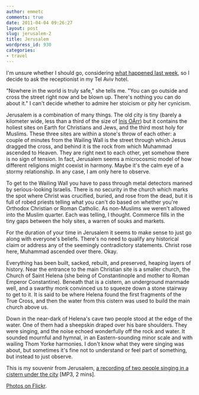 ```yaml
---
author: emmetc
comments: true
date: 2011-04-04 09:26:27
layout: post
slug: jerusalem-2
title: Jerusalem
wordpress_id: 930
categories:
- travel
---
```


I'm unsure whether I should go, considering [what happened last week](http://www.nytimes.com/2011/03/24/world/middleeast/24israel.html), so I decide to ask the receptionist in my Tel Aviv hotel.

"Nowhere in the world is truly safe," she tells me. "You can go outside and cross the street right now and be blown up. There's nothing you can do about it." I can't decide whether to admire her stoicism or pity her cynicism.

Jerusalem is a combination of many things. The old city is tiny (barely a kilometer wide, less than a third of the size of [Inis OÃ­rr](http://en.wikipedia.org/wiki/Inisheer)) but it contains the holiest sites on Earth for Christians and Jews, and the third most holy for Muslims. These three sites are within a stone's throw of each other: a couple of minutes from the Wailing Wall is the street through which Jesus dragged the cross, and behind it is the rock from which Muhammad ascended to Heaven. They are right next to each other, yet somehow there is no sign of tension. In fact, Jerusalem seems a microcosmic model of how different religions might coexist in harmony. Maybe it's the calm eye of a stormy relationship. In any case, I am only here to observe.

To get to the Wailing Wall you have to pass through metal detectors manned by serious-looking Israelis. There is no security in the church which marks the spot where Christ was crucified, buried, and rose from the dead, but it is full of robed priests telling what you can't do based on whether you're Orthodox Christian or Roman Catholic. As non-Muslims we weren't allowed into the Muslim quarter. Each was telling, I thought. Commerce fills in the tiny gaps between the holy sites, a warren of souks and markets.

For the duration of your time in Jerusalem it seems to make sense to just go along with everyone's beliefs. There's no need to qualify any historical claim or address any of the seemingly contradictory statements. Christ rose here, Muhammad ascended over there. Okay.

Everything has been built, sacked, rebuilt, and preserved, heaping layers of history. Near the entrance to the main Christian site is a smaller church, the Church of Saint Helena (she being of Constantinople and mother to Roman Emperor Constantine). Beneath that is a cistern, an underground manmade well, and a swarthy monk convinced us to squeeze down a stone stairway to get to it. It is said to be where Helena found the first fragments of the True Cross, and then the water from this cistern was used to build the main church above us.

Down in the near-dark of Helena's cave two people stood at the edge of the water. One of them had a sheepskin draped over his bare shoulders. They were singing, and the noise echoed wonderfully off the rock and water. It sounded mournful and hymnal, in an Eastern-sounding minor scale and with wailing Thom Yorke harmonies. I don't know what they were singing was about, but sometimes it's fine not to understand or feel part of something, but instead to just observe.

This is my souvenir from Jerusalem, [a recording of two people singing in a cistern under the city](http://thoughtwax.com/sandbox/jerusalem.mp3) \[MP3, 2 mins\].

[Photos on Flickr](http://www.flickr.com/photos/thoughtwax/sets/72157626295320325/).
